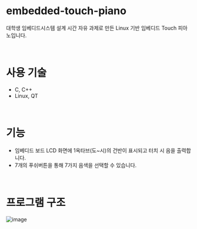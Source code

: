 # embedded-touch-piano
대학생 임베디드시스템 설계 시간 자유 과제로 만든 Linux 기반 임베디드 Touch 피아노입니다.

<br/>

# 사용 기술
- C, C++
- Linux, QT

<br/>

# 기능
- 임베디드 보드 LCD 화면에 1옥타브(도~시)의 건반이 표시되고 터치 시 음을 출력합니다.
- 7개의 푸쉬버튼을 통해 7가지 음색을 선택할 수 있습니다.

<br/>

# 프로그램 구조
![image](https://user-images.githubusercontent.com/34666301/132125556-8a8b546f-de5d-4f58-b77f-bfcb2af6037c.png)
